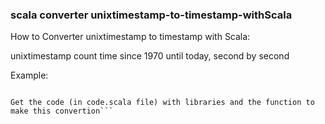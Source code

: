 ### scala converter unixtimestamp-to-timestamp-withScala
How to Converter unixtimestamp to timestamp with Scala:

unixtimestamp count time since 1970 until today, second by second

Example: 

```c#for 01/01/1970 00:00:01, use 1 in unixtimestamp

Get the code (in code.scala file) with libraries and the function to make this convertion```
